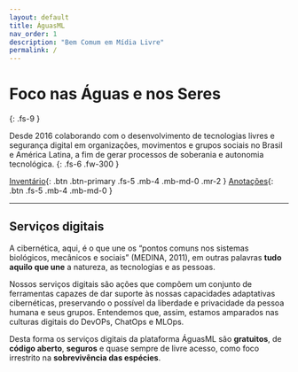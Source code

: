 ```yaml
---
layout: default
title: ÁguasML
nav_order: 1
description: "Bem Comum em Mídia Livre"
permalink: /
---
```


# Foco nas Águas e nos Seres
{: .fs-9 }

Desde 2016 colaborando com o desenvolvimento de tecnologias livres e segurança digital em organizações, movimentos e grupos sociais no Brasil e América Latina, a fim de gerar processos de soberania e autonomia tecnológica.
{: .fs-6 .fw-300 }

[Inventário](/docs/ativos){: .btn .btn-primary .fs-5 .mb-4 .mb-md-0 .mr-2 } [Anotações](/docs/listas-docker){: .btn .fs-5 .mb-4 .mb-md-0 }

---

## Serviços digitais
A cibernética, aqui, é o que une os “pontos comuns nos sistemas biológicos, mecânicos e sociais” (MEDINA, 2011), em outras palavras **tudo aquilo que une** a natureza, as tecnologias e as pessoas.

Nossos serviços digitais são ações que compõem um conjunto de ferramentas capazes de dar suporte às nossas capacidades adaptativas cibernéticas, preservando o possível da liberdade e privacidade da pessoa humana e seus grupos. Entendemos que, assim, estamos amparados nas culturas digitais do DevOPs, ChatOps e MLOps.

Desta forma os serviços digitais da plataforma ÁguasML são **gratuitos**, de **código aberto**, **seguros** e quase sempre de livre acesso, como foco irrestrito na **sobrevivência das espécies**.